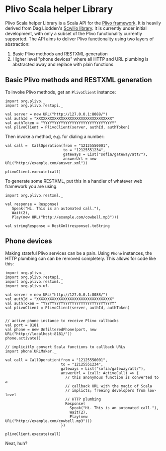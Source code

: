 # Plivo Scala helper Library

Plivo Scala helper Library is a Scala API for the [Plivo
framework](http://www.plivo.org). It is heavily derived from Dag Liodden's
[Scwilio library](https://github.com/daggerrz/Scwilio). It is currently under
initial development, with only a subset of the Plivo functionality currently
supported. The API aims to deliver Plivo functionality using two layers of
abstraction:

1. Basic Plivo methods and RESTXML generation
2. Higher level "phone devices" where all HTTP and URL plumbing is abstracted
away and replace with plain functions

## Basic Plivo methods and RESTXML generation

To invoke Plivo methods, get an `PlivoClient` instance:

    import org.plivo._
    import org.plivo.restapi._

    val server = new URL("http://127.0.0.1:8088/")
    val authId = "XXXXXXXXXXXXXXXXXXXXXXXXXXXXXXXXXX"
    val authToken = "YYYYYYYYYYYYYYYYYYYYYYYYYYYYYYYY"
    val plivoClient = PlivoClient(server, authId, authToken)

Then invoke a method, e.g. for dialing a number:

    val call =  CallOperation(from = "12125550001",
                              to = "12125551234",
                              gateways = List("sofia/gateway/att/"),
                              answerUrl = new URL("http://example.com/answer.xml"))

    plivoClient.execute(call)

To generate some RESTXML, put this in a handler of whatever web framework you
are using:

    import org.plivo.restxml._

    val response = Response(
       Speak("Hi. This is an automated call."),
       Wait(2),
       Play(new URL("http://example.com/cowbell.mp3")))

    val stringResponse = RestXml(response).toString

## Phone devices

Making stateful Plivo services can be a pain. Using `Phone` instances, the HTTP
plumbing can can be removed completely. This allows for code like this:

    import org.plivo._
    import org.plivo.restapi._
    import org.plivo.restxml._
    import org.plivo.uf._

    val server = new URL("http://127.0.0.1:8088/")
    val authId = "XXXXXXXXXXXXXXXXXXXXXXXXXXXXXXXXXX"
    val authToken = "YYYYYYYYYYYYYYYYYYYYYYYYYYYYYYYY"
    val plivoClient = PlivoClient(server, authId, authToken)


    // active phone instance to receive Plivo callbacks
    val port = 8181
    val phone = new UnfilteredPhone(port, new URL("http://localhost:8181/"))
    phone.activate()

    // implicitly convert Scala functions to callback URLs
    import phone.URLMaker._

    val call = CallOperation(from = "12125550001",
                             to = "12125551234",
                             gateways = List("sofia/gateway/att/"),
                             answerUrl = (call: ActiveCall) => {
                               // this anonymous function is converted to a
                               // callback URL with the magic of Scala
                               // implicts; freeing developers from low-level
                               // HTTP plumbing
                               Response(
                                 Speak("Hi. This is an automated call."),
                                 Wait(2),
                                 Play(new URL("http://example.com/cowbell.mp3")))
                             })

    plivoClient.execute(call)

Neat, huh?
